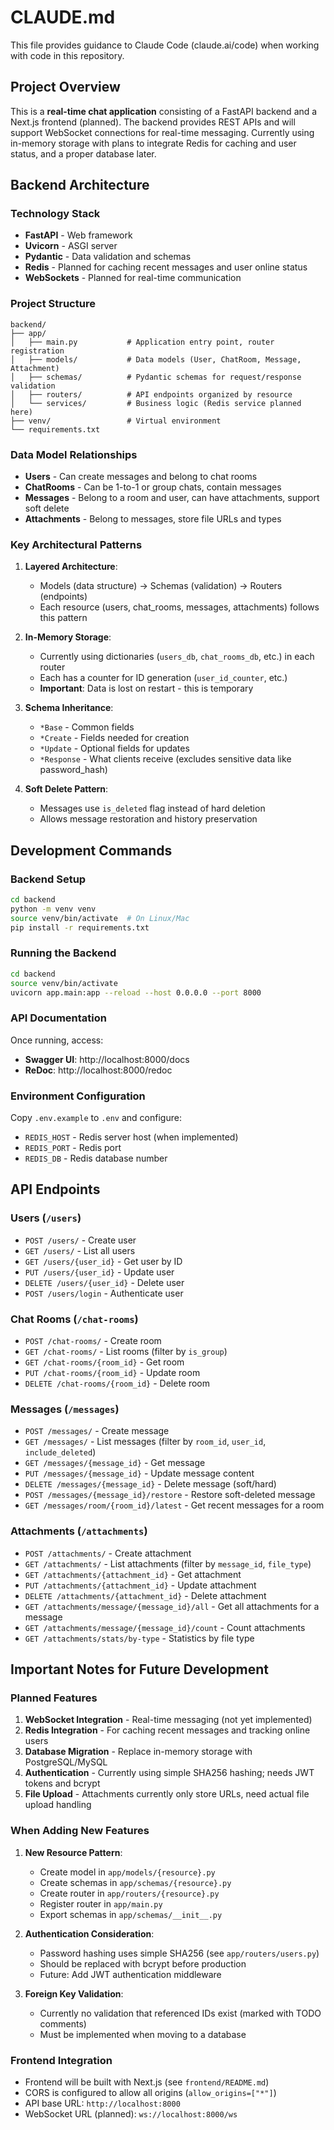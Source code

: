 # CLAUDE.md

This file provides guidance to Claude Code (claude.ai/code) when working with code in this repository.

## Project Overview

This is a **real-time chat application** consisting of a FastAPI backend and a Next.js frontend (planned). The backend provides REST APIs and will support WebSocket connections for real-time messaging. Currently using in-memory storage with plans to integrate Redis for caching and user status, and a proper database later.

## Backend Architecture

### Technology Stack
- **FastAPI** - Web framework
- **Uvicorn** - ASGI server
- **Pydantic** - Data validation and schemas
- **Redis** - Planned for caching recent messages and user online status
- **WebSockets** - Planned for real-time communication

### Project Structure

```
backend/
├── app/
│   ├── main.py           # Application entry point, router registration
│   ├── models/           # Data models (User, ChatRoom, Message, Attachment)
│   ├── schemas/          # Pydantic schemas for request/response validation
│   ├── routers/          # API endpoints organized by resource
│   └── services/         # Business logic (Redis service planned here)
├── venv/                 # Virtual environment
└── requirements.txt
```

### Data Model Relationships

- **Users** - Can create messages and belong to chat rooms
- **ChatRooms** - Can be 1-to-1 or group chats, contain messages
- **Messages** - Belong to a room and user, can have attachments, support soft delete
- **Attachments** - Belong to messages, store file URLs and types

### Key Architectural Patterns

1. **Layered Architecture**:
   - Models (data structure) → Schemas (validation) → Routers (endpoints)
   - Each resource (users, chat_rooms, messages, attachments) follows this pattern

2. **In-Memory Storage**:
   - Currently using dictionaries (`users_db`, `chat_rooms_db`, etc.) in each router
   - Each has a counter for ID generation (`user_id_counter`, etc.)
   - **Important**: Data is lost on restart - this is temporary

3. **Schema Inheritance**:
   - `*Base` - Common fields
   - `*Create` - Fields needed for creation
   - `*Update` - Optional fields for updates
   - `*Response` - What clients receive (excludes sensitive data like password_hash)

4. **Soft Delete Pattern**:
   - Messages use `is_deleted` flag instead of hard deletion
   - Allows message restoration and history preservation

## Development Commands

### Backend Setup
```bash
cd backend
python -m venv venv
source venv/bin/activate  # On Linux/Mac
pip install -r requirements.txt
```

### Running the Backend
```bash
cd backend
source venv/bin/activate
uvicorn app.main:app --reload --host 0.0.0.0 --port 8000
```

### API Documentation
Once running, access:
- **Swagger UI**: http://localhost:8000/docs
- **ReDoc**: http://localhost:8000/redoc

### Environment Configuration
Copy `.env.example` to `.env` and configure:
- `REDIS_HOST` - Redis server host (when implemented)
- `REDIS_PORT` - Redis port
- `REDIS_DB` - Redis database number

## API Endpoints

### Users (`/users`)
- `POST /users/` - Create user
- `GET /users/` - List all users
- `GET /users/{user_id}` - Get user by ID
- `PUT /users/{user_id}` - Update user
- `DELETE /users/{user_id}` - Delete user
- `POST /users/login` - Authenticate user

### Chat Rooms (`/chat-rooms`)
- `POST /chat-rooms/` - Create room
- `GET /chat-rooms/` - List rooms (filter by `is_group`)
- `GET /chat-rooms/{room_id}` - Get room
- `PUT /chat-rooms/{room_id}` - Update room
- `DELETE /chat-rooms/{room_id}` - Delete room

### Messages (`/messages`)
- `POST /messages/` - Create message
- `GET /messages/` - List messages (filter by `room_id`, `user_id`, `include_deleted`)
- `GET /messages/{message_id}` - Get message
- `PUT /messages/{message_id}` - Update message content
- `DELETE /messages/{message_id}` - Delete message (soft/hard)
- `POST /messages/{message_id}/restore` - Restore soft-deleted message
- `GET /messages/room/{room_id}/latest` - Get recent messages for a room

### Attachments (`/attachments`)
- `POST /attachments/` - Create attachment
- `GET /attachments/` - List attachments (filter by `message_id`, `file_type`)
- `GET /attachments/{attachment_id}` - Get attachment
- `PUT /attachments/{attachment_id}` - Update attachment
- `DELETE /attachments/{attachment_id}` - Delete attachment
- `GET /attachments/message/{message_id}/all` - Get all attachments for a message
- `GET /attachments/message/{message_id}/count` - Count attachments
- `GET /attachments/stats/by-type` - Statistics by file type

## Important Notes for Future Development

### Planned Features
1. **WebSocket Integration** - Real-time messaging (not yet implemented)
2. **Redis Integration** - For caching recent messages and tracking online users
3. **Database Migration** - Replace in-memory storage with PostgreSQL/MySQL
4. **Authentication** - Currently using simple SHA256 hashing; needs JWT tokens and bcrypt
5. **File Upload** - Attachments currently only store URLs, need actual file upload handling

### When Adding New Features

1. **New Resource Pattern**:
   - Create model in `app/models/{resource}.py`
   - Create schemas in `app/schemas/{resource}.py`
   - Create router in `app/routers/{resource}.py`
   - Register router in `app/main.py`
   - Export schemas in `app/schemas/__init__.py`

2. **Authentication Consideration**:
   - Password hashing uses simple SHA256 (see `app/routers/users.py`)
   - Should be replaced with bcrypt before production
   - Future: Add JWT authentication middleware

3. **Foreign Key Validation**:
   - Currently no validation that referenced IDs exist (marked with TODO comments)
   - Must be implemented when moving to a database

### Frontend Integration
- Frontend will be built with Next.js (see `frontend/README.md`)
- CORS is configured to allow all origins (`allow_origins=["*"]`)
- API base URL: `http://localhost:8000`
- WebSocket URL (planned): `ws://localhost:8000/ws`
